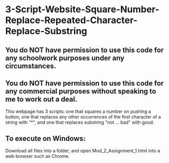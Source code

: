 # 3-Script-Website-Square-Number-Replace-Repeated-Character-Replace-Substring

## You do NOT have permission to use this code for any schoolwork purposes under any circumstances. 

## You do NOT have permission to use this code for any commercial purposes without speaking to me to work out a deal.

This webpage has 3 scripts: one that squares a number on pushing a button, one that replaces any other occurrences of the first character of a string with "*", and one that replaces substring "not ... bad" with good.

## To execute on Windows:

Download all files into a folder, and open Mod_2_Assignment_1.html into a web browser such as Chrome.
